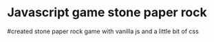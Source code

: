# Javascript game stone paper rock
#created stone paper rock game with vanilla js and a little bit of css 

